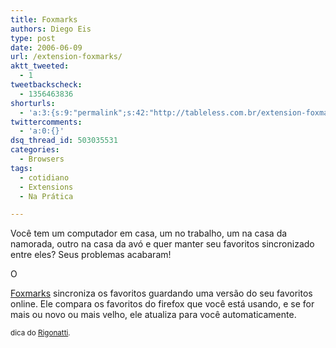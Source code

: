 ```yaml
---
title: Foxmarks
authors: Diego Eis
type: post
date: 2006-06-09
url: /extension-foxmarks/
aktt_tweeted:
  - 1
tweetbackscheck:
  - 1356463836
shorturls:
  - 'a:3:{s:9:"permalink";s:42:"http://tableless.com.br/extension-foxmarks";s:7:"tinyurl";s:26:"http://tinyurl.com/3ljjtyh";s:4:"isgd";s:19:"http://is.gd/A6X5Vv";}'
twittercomments:
  - 'a:0:{}'
dsq_thread_id: 503035531
categories:
  - Browsers
tags:
  - cotidiano
  - Extensions
  - Na Prática

---
```

Você tem um computador em casa, um no trabalho, um na casa da namorada, outro na casa da avó e quer manter seu favoritos sincronizado entre eles? Seus problemas acabaram!

<!--more-->O 

[Foxmarks][1] sincroniza os favoritos guardando uma versão do seu favoritos online. Ele compara os favoritos do firefox que você está usando, e se for mais ou novo ou mais velho, ele atualiza para você automaticamente.

<small>dica do <a href="http://mobilelife.com.br/">Rigonatti</a>.</small>

 [1]: https://addons.mozilla.org/firefox/2410/